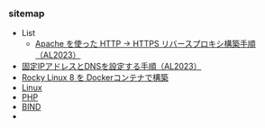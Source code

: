### sitemap
- List
  - [Apache を使った HTTP → HTTPS リバースプロキシ構築手順（AL2023）](https://techmsy.github.io/technote/rvproxy)
- [固定IPアドレスとDNSを設定する手順（AL2023）](https://techmsy.github.io/technote/ipaddress)
- [Rocky Linux 8 を Dockerコンテナで構築](https://techmsy.github.io/technote/rockylinux8)
- [Linux](https://techmsy.github.io/technote/bestpracticeoflinux)
- [PHP](https://techmsy.github.io/technote/php)
- [BIND](https://techmsy.github.io/technote/bind)
- []()
